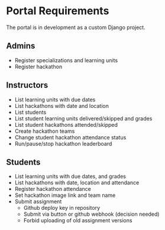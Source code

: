 Portal Requirements
=================

The portal is in development as a custom Django project.

## Admins
* Register specializations and learning units
* Register hackathon

## Instructors
* List learning units with due dates
* List hackathons with date and location
* List students
* List student learning units delivered/skipped and grades
* List student hackathons attended/skipped
* Create hackathon teams
* Change student hackathon attendance status
* Run/pause/stop hackathon leaderboard

## Students
* List learning units with due dates, and grades
* List hackathons with date, location and attendance
* Register hackathon attendance
* Set hackathon image link and team name
* Submit assignment
    - Github deploy key in repository
    - Submit via button or github webhook (decision needed)
    - Forbid uploading of old assignment versions

